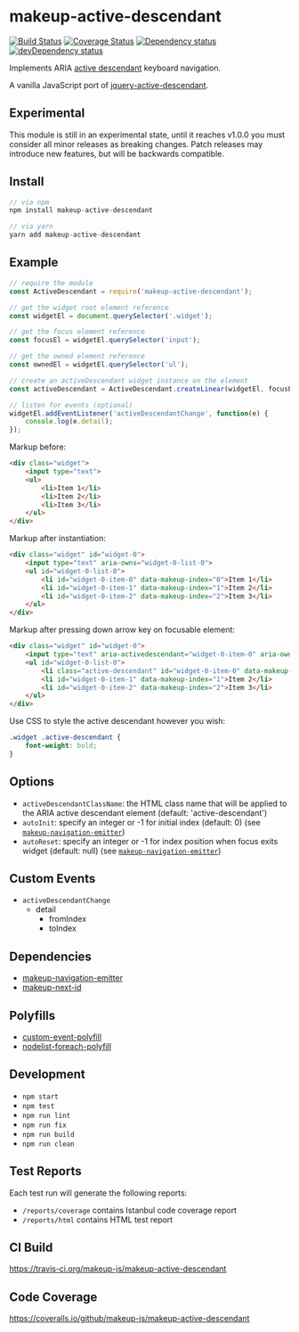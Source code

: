 # makeup-active-descendant

<p>
    <a href="https://travis-ci.org/makeup-js/makeup-active-descendant"><img src="https://api.travis-ci.org/makeup-js/makeup-active-descendant.svg?branch=master" alt="Build Status" /></a>
    <a href='https://coveralls.io/github/makeup-js/makeup-active-descendant?branch=master'><img src='https://coveralls.io/repos/makeup-js/makeup-active-descendant/badge.svg?branch=master&service=github' alt='Coverage Status' /></a>
    <a href="https://david-dm.org/makeup-js/makeup-active-descendant"><img src="https://david-dm.org/makeup-js/makeup-active-descendant.svg" alt="Dependency status" /></a>
    <a href="https://david-dm.org/makeup-js/makeup-active-descendant#info=devDependencies"><img src="https://david-dm.org/makeup-js/makeup-active-descendant/dev-status.svg" alt="devDependency status" /></a>
</p>

Implements ARIA <a href="https://www.w3.org/WAI/GL/wiki/Using_aria-activedescendant_to_allow_changes_in_focus_within_widgets_to_be_communicated_to_Assistive_Technology">active descendant</a> keyboard navigation.

A vanilla JavaScript port of <a href="https://github.com/ianmcburnie/jquery-active-descendant">jquery-active-descendant</a>.

## Experimental

This module is still in an experimental state, until it reaches v1.0.0 you must consider all minor releases as breaking changes. Patch releases may introduce new features, but will be backwards compatible.

## Install

```js
// via npm
npm install makeup-active-descendant

// via yarn
yarn add makeup-active-descendant
```

## Example

```js
// require the module
const ActiveDescendant = require('makeup-active-descendant');

// get the widget root element reference
const widgetEl = document.querySelector('.widget');

// get the focus element reference
const focusEl = widgetEl.querySelector('input');

// get the owned element reference
const ownedEl = widgetEl.querySelector('ul');

// create an activeDescendant widget instance on the element
const activeDescendant = ActiveDescendant.createLinear(widgetEl, focusEl, ownedEl, 'li');

// listen for events (optional)
widgetEl.addEventListener('activeDescendantChange', function(e) {
    console.log(e.detail);
});
```

Markup before:

```html
<div class="widget">
    <input type="text">
    <ul>
        <li>Item 1</li>
        <li>Item 2</li>
        <li>Item 3</li>
    </ul>
</div>
```

Markup after instantiation:

```html
<div class="widget" id="widget-0">
    <input type="text" aria-owns="widget-0-list-0">
    <ul id="widget-0-list-0">
        <li id="widget-0-item-0" data-makeup-index="0">Item 1</li>
        <li id="widget-0-item-1" data-makeup-index="1">Item 2</li>
        <li id="widget-0-item-2" data-makeup-index="2">Item 3</li>
    </ul>
</div>
```

Markup after pressing down arrow key on focusable element:

```html
<div class="widget" id="widget-0">
    <input type="text" aria-activedescendant="widget-0-item-0" aria-owns="widget-0-list-0">
    <ul id="widget-0-list-0">
        <li class="active-descendant" id="widget-0-item-0" data-makeup-index="0">Item 1</li>
        <li id="widget-0-item-1" data-makeup-index="1">Item 2</li>
        <li id="widget-0-item-2" data-makeup-index="2">Item 3</li>
    </ul>
</div>
```

Use CSS to style the active descendant however you wish:

```css
.widget .active-descendant {
    font-weight: bold;
}
```

## Options

* `activeDescendantClassName`: the HTML class name that will be applied to the ARIA active descendant element (default: 'active-descendant')
* `autoInit`: specify an integer or -1 for initial index (default: 0) (see [`makeup-navigation-emitter`](https://github.com/makeup-js/makeup-navigation-emitter#options))
* `autoReset`: specify an integer or -1 for index position when focus exits widget (default: null) (see [`makeup-navigation-emitter`](https://github.com/makeup-js/makeup-navigation-emitter#options))

## Custom Events

* `activeDescendantChange`
    * detail
        * fromIndex
        * toIndex

## Dependencies

* [makeup-navigation-emitter](https://github.com/makeup-js/makeup-navigation-emitter)
* [makeup-next-id](https://github.com/makeup-js/makeup-next-id)

## Polyfills

* [custom-event-polyfill](https://github.com/krambuhl/custom-event-polyfill)
* [nodelist-foreach-polyfill](https://github.com/imagitama/nodelist-foreach-polyfill)

## Development

* `npm start`
* `npm test`
* `npm run lint`
* `npm run fix`
* `npm run build`
* `npm run clean`

## Test Reports

Each test run will generate the following reports:

* `/reports/coverage` contains Istanbul code coverage report
* `/reports/html` contains HTML test report

## CI Build

https://travis-ci.org/makeup-js/makeup-active-descendant

## Code Coverage

https://coveralls.io/github/makeup-js/makeup-active-descendant
